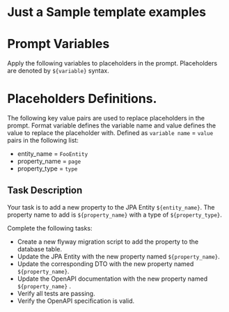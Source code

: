 # Just a Sample template examples

# Prompt Variables
Apply the following variables to placeholders in the prompt. Placeholders are denoted by `${variable}` syntax.

# Placeholders Definitions.
The following key value pairs are used to replace placeholders in the prompt. Format variable defines the variable name and
value defines the value to replace the placeholder with. Defined as `variable name` = `value` pairs in the following list:

* entity_name = `FooEntity`
* property_name = `page`
* property_type = `type`

## Task Description
Your task is to add a new property to the JPA Entity `${entity_name}`. The property name to add
is `${property_name}` with a type of `${property_type}`.

Complete the following tasks:
* Create a new flyway migration script to add the property to the database table.
* Update the JPA Entity with the new property named `${property_name}`.
* Update the corresponding DTO with the new property named `${property_name}`.
* Update the OpenAPI documentation with the new property named `${property_name}` .
* Verify all tests are passing.
* Verify the OpenAPI specification is valid.